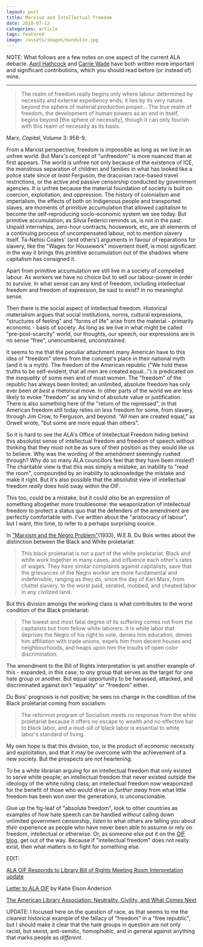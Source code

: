 ```yaml
---
layout: post
title: Marxism and Intellectual Freedom
date: 2018-07-12
categories: article
tags: featured
image: /assets/images/mandolin.jpg
---
```


NOTE: What follows are a few notes on one aspect of the current ALA
debacle. [April
Hathcock](https://aprilhathcock.wordpress.com/2018/07/11/my-bought-sense-or-ala-has-done-it-again/)
and [Carrie
Wade](http://seadoubleyew.com/rethinking-intellectual-freedom/) have
both written more important and significant contributions, which you
should read before (or instead of) mine.

---

>The realm of freedom really begins only where labour determined by
>necessity and external expediency ends; it lies by its very nature
>beyond the sphere of material production proper... The true realm of
>freedom, the development of human powers as an end in itself, begins
>beyond [the sphere of necessity], though it can only fourish with this
>realm of necessity as its basis.

Marx, *Capital*, Volume 3: 958-9.

From a Marxist perspective, freedom is impossible as long as we live in
an unfree world. But Marx's concept of "unfreedom" is more nuanced than
at first appears. The world is unfree not only because of the existence
of ICE, the monstrous separation of children and families in what has
looked like a police state since *at least* Ferguson, the draconian
race-based travel restrictions, or the active and passive censorship
conducted by government agencies. It is unfree because the material
foundation of society is built on coercion, exploitation, and
oppression. The history of colonialism and imperialism, the effects of
both on Indigenous people and transported slaves, are moments of
primitive accumulation that allowed capitalism to become the
self-reproducing socio-economic system we see today. But primitive
accumulation, as Silvia Federici reminds us, is not in the past. Unpaid
internships, zero-hour contracts, housework, etc, are all elements of a
continuing process of uncompensated labour, not to mention slavery
itself. Ta-Nehisi Coates' (and others') arguments in favour of
reparations for slavery, like the "Wages for Housework" movement itself,
is most significant in the way it brings this primitive accumulation out
of the shadows where capitalism has consigned it.

Apart from primitive accumulation we still live in a society of
compelled labour. As workers we have no choice but to sell our
labour-power in order to survive. In what sense can any kind of freedom,
including intellectual freedom and freedom of expression, be said to
exist? In no meaningful sense.

Then there is the social aspect of intellectual freedom. Historical
materialism argues that social institutions, norms, cultural
expressions, "structures of feeling" and "forms of life" arise from the
material - primarily economic - basis of society. As long as we live in
what might be called "pre-post-scarcity" world, our thoughts, our
speech, our expressions are in no sense "free", unencumbered,
unconstrained.

It seems to me that the peculiar attachment many American have to this
idea of "freedom" stems from the concept's place in their national myth
(and it is a myth). The freedom of the American republic ("We hold these
truths to be self-evident, that all men are created equal...") is
predicated on the *inequality* of some men and of most women. The
"freedom" of the republic has always been limited; an unlimited,
absolute freedom has only ever been *at best* a rhetorical move. In
other parts of the world we are less likely to evoke "freedom" as any
kind of absolute value or justification. There is also something here of
the "return of the repressed", in that American freedom still today
relies on less freedom for some, from slavery, through Jim Crow, to
Ferguson, and beyond. "All men are created equal," as Orwell wrote, "but
some are more equal than others".

So it is hard to see the ALA's Office of Intellectual Freedom hiding
behind this absolutist sense of intellectual freedom and freedom of
speech without thinking that they must not be as sure of their position
as they would like us to believe. Why was the wording of the amendment
seemingly rushed through? Why do so many ALA councillors feel that they
have been misled? The charitable view is that this was simply a
mistake, an inability to "read the room", compounded by an inability to
acknowledge the mistake and make it right. But it's also possible that
the absolutist view of intellectual freedom *really* does hold sway
within the OIF.

This too, could be a mistake, but it could *also* be an expression of
something altogether more troublesome: the weaponization of intellectual
freedom to protect a status quo that the defenders of the amendment are
perfectly comfortable with. I've written about the "aristocracy of
labour", but I want, this time, to refer to a perhaps surprising source. 

In ["Marxism and the Negro Problem"](https://anti-imperialism.org/2017/02/23/web-du-bois-marxism-and-the-negro-problem/)(1933), W.E.B. Du Bois writes about
the distinction between the Black and White proletariat:

>This black proletariat is not a part of the white proletariat. Black
>and white work together in many cases, and influence each other's rates
>of wages. They have similar complaints against capitalists, save that
>the grievances of the Negro worker are more fundamental and
>indefensible, ranging as they do, since the day of Karl Marx, from
>chattel slavery, to the worst paid, serated, mobbed, and cheated labor
>in any civilized land.

But this division amongs the working class is what contributes to the
worst condition of the Black proletariat:

>The lowest and most fatal degree of its suffering comes not from the
>capitalists but from fellow white laborers. It is white labor that
>deprives the Negro of his right to vote, denies him education, denies
>him affiliation with trade unions, expels him from decent houses and
>neighbourhoods, and heaps upon him the insults of open color
>discrimination.

The amendment to the Bill of Rights interpretation is yet another
example of this -  expanded, in this case, to *any* group that serves as
the target for one hate group or another. But equal opportunity to be
harassed, attacked, and discriminated against isn't "equality" or
"freedom" either. 

Du Bois' prognosis is not positive; he sees no change in the condition
of the Black proletariat coming from socialism:

>The reformist program of Socialism meets no response from the white
>proletariat because it offers no escape to wealth and no effective bar
>to black labor, and a mud-sill of black labor is essential to white
>labor's standard of living.

My own hope is that this division, too, is the product of economic
necessity and exploitation, and that it may be overcome with the
achievement of a new society. But the prospects are not heartening.

To be a white librarian arguing for an intellectual freedom that only
existed to serve white people; an intellectual freedom that never
existed outside the ideology of the white ruling class; an intellectual
freedom now weaponized for the benefit of those who would drive us
*further away* from what little freedom has been won over the
generations, is unconscionable.

Give up the fig-leaf of "absolute freedom", look to other countries as
examples of how hate speech can be handled *without* calling down
unlimited government censorship, *listen* to what others are telling you
about *their* experience as people who have never been able to assume or
rely on freedom, intellectual or otherwise. Or, as someone else put it
on the [OIF blog](https://www.oif.ala.org/oif/?p=14997), get out of the way. Because if "intellectual freedom"
does not really exist, then what matters is to fight for something else.

EDIT:

[ALA OIF Responds to Library Bill of Rights Meeting Room Interpretation
update](http://www.ala.org/news/press-releases/2018/07/ala-oif-responds-library-bill-rights-meeting-room-interpretation-update)

[Letter to ALA
OIF](https://katieanderson.camden.rutgers.edu/2018/07/12/letter-to-ala-oif/)
by Katie Elson Anderson

[The American Library Association: Neutrality, Civility, and What Comes
Next](https://beerbrarian.blogspot.com/2018/07/the-american-library-association.html)

UPDATE: I focused here on the question of race, as that seems to me the
clearest historical example of the fallacy of "freedom" in a "free
republic", but I should make it clear that the hate groups in question
are not only racist, but sexist, anti-semitic,
homophobic, and in general against anything that marks people as
*different*.

